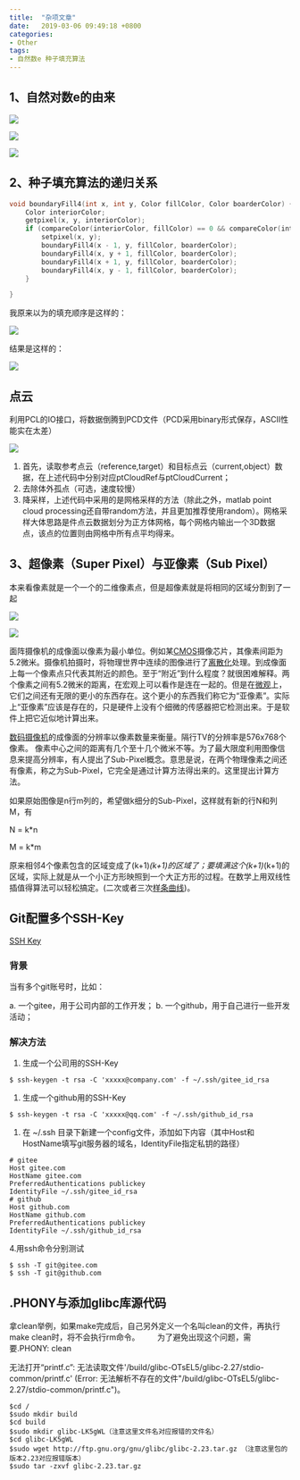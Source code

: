 ```yaml
---
title:  "杂项文章"
date:   2019-03-06 09:49:18 +0800
categories:
- Other
tags:
- 自然数e 种子填充算法 
---
```






## 1、自然对数e的由来

![](https://i.loli.net/2019/12/15/q6iIZlgvGrztSCf.png)

![](https://i.loli.net/2019/12/15/12P5hgtA78NmLwd.png)

![](https://i.loli.net/2019/12/15/FjEyfbRKCHgq5Uh.png)

## 2、种子填充算法的递归关系

```c++
void boundaryFill4(int x, int y, Color fillColor, Color boarderColor) {
	Color interiorColor;
	getpixel(x, y, interiorColor);
	if (compareColor(interiorColor, fillColor) == 0 && compareColor(interiorColor, boarderColor) == 0) {
		setpixel(x, y);
		boundaryFill4(x - 1, y, fillColor, boarderColor);
		boundaryFill4(x, y + 1, fillColor, boarderColor);
		boundaryFill4(x + 1, y, fillColor, boarderColor);
		boundaryFill4(x, y - 1, fillColor, boarderColor);
	}

}
```

我原来以为的填充顺序是这样的：

![](https://i.loli.net/2019/12/14/CJPutDZ51m39TBz.png)

结果是这样的：

![](https://i.loli.net/2019/12/14/298AvhzrgjlEBsY.png)

## 点云

利用PCL的IO接口，将数据倒腾到PCD文件（PCD采用binary形式保存，ASCII性能实在太差）

![](https://i.loli.net/2019/12/17/1XTI8fLA4JKcYM3.png)

1. 首先，读取参考点云（reference,target）和目标点云（current,object）数据，在上述代码中分别对应ptCloudRef与ptCloudCurrent；
2. 去除体外孤点（可选，速度较慢）
3. 降采样，上述代码中采用的是网格采样的方法（除此之外，matlab point cloud processing还自带random方法，并且更加推荐使用random）。网格采样大体思路是件点云数据划分为正方体网格，每个网格内输出一个3D数据点，该点的位置则由网格中所有点平均得来。

## 3、超像素（Super Pixel）与亚像素（Sub Pixel）

本来看像素就是一个一个的二维像素点，但是超像素就是将相同的区域分割到了一起

![](https://pic3.zhimg.com/v2-4588a384c16721fa03ed0127ef13a982_r.jpg)

![](https://pic1.zhimg.com/v2-70bf0b56df5e5ba07f9719f15abaf681_r.jpg)

面阵摄像机的成像面以像素为最小单位。例如某[CMOS](https://baike.baidu.com/item/CMOS/428167)摄像芯片，其像素间距为5.2微米。摄像机拍摄时，将物理世界中连续的图像进行了[离散化](https://baike.baidu.com/item/离散化/10501557)处理。到成像面上每一个像素点只代表其附近的颜色。至于“附近”到什么程度？就很困难解释。两个像素之间有5.2微米的距离，在宏观上可以看作是连在一起的。但是在[微观](https://baike.baidu.com/item/微观/4542832)上，它们之间还有无限的更小的东西存在。这个更小的东西我们称它为“亚像素”。实际上“亚像素”应该是存在的，只是硬件上没有个细微的传感器把它检测出来。于是软件上把它近似地计算出来。

[数码摄像机](https://baike.baidu.com/item/数码摄像机/10935797)的成像面的分辨率以像素数量来衡量。隔行TV的分辨率是576x768个像素。 像素中心之间的距离有几个至十几个微米不等。为了最大限度利用图像信息来提高分辨率，有人提出了Sub-Pixel概念。意思是说，在两个物理像素之间还有像素，称之为Sub-Pixel，它完全是通过计算方法得出来的。这里提出计算方法。

如果原始图像是n行m列的，希望做k细分的Sub-Pixel，这样就有新的行N和列M，有

N = k*n

M = k*m

原来相邻4个像素包含的区域变成了(k+1)*(k+1)的区域了；要填满这个(k+1)*(k+1)的区域，实际上就是从一个小正方形映照到一个大正方形的过程。在数学上用双线性插值得算法可以轻松搞定。(二次或者三次[样条曲线](https://baike.baidu.com/item/样条曲线))。



## Git配置多个SSH-Key

[SSH Key](https://gitee.com/help/labels/19)

### 背景

当有多个git账号时，比如：

a. 一个gitee，用于公司内部的工作开发；
b. 一个github，用于自己进行一些开发活动；

### 解决方法

1. 生成一个公司用的SSH-Key

```
$ ssh-keygen -t rsa -C 'xxxxx@company.com' -f ~/.ssh/gitee_id_rsa
```

1. 生成一个github用的SSH-Key

```
$ ssh-keygen -t rsa -C 'xxxxx@qq.com' -f ~/.ssh/github_id_rsa
```

1. 在 ~/.ssh 目录下新建一个config文件，添加如下内容（其中Host和HostName填写git服务器的域名，IdentityFile指定私钥的路径）

```
# gitee
Host gitee.com
HostName gitee.com
PreferredAuthentications publickey
IdentityFile ~/.ssh/gitee_id_rsa
# github
Host github.com
HostName github.com
PreferredAuthentications publickey
IdentityFile ~/.ssh/github_id_rsa
```

4.用ssh命令分别测试

```
$ ssh -T git@gitee.com
$ ssh -T git@github.com
```

## .PHONY与添加glibc库源代码



拿clean举例，如果make完成后，自己另外定义一个名叫clean的文件，再执行make clean时，将不会执行rm命令。
　　为了避免出现这个问题，需要.PHONY: clean

无法打开“printf.c”: 无法读取文件'/build/glibc-OTsEL5/glibc-2.27/stdio-common/printf.c' (Error: 无法解析不存在的文件"/build/glibc-OTsEL5/glibc-2.27/stdio-common/printf.c")。

```shell
$cd /
$sudo mkdir build
$cd build
$sudo mkdir glibc-LK5gWL（注意这里文件名对应报错的文件名）
$cd glibc-LK5gWL
$sudo wget http://ftp.gnu.org/gnu/glibc/glibc-2.23.tar.gz （注意这里包的版本2.23对应报错版本）
$sudo tar -zxvf glibc-2.23.tar.gz
```

